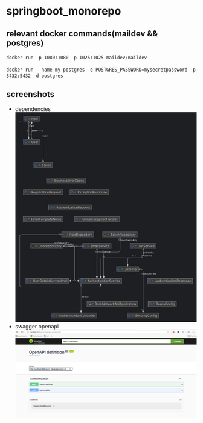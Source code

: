 ﻿# springboot_monorepo

## relevant docker commands(maildev && postgres)
```bath
docker run -p 1080:1080 -p 1025:1025 maildev/maildev

docker run --name my-postgres -e POSTGRES_PASSWORD=mysecretpassword -p 5432:5432 -d postgres

```
## screenshots
- dependencies
![dependencies](booknetworkapi-dependencies.png)
- swagger openapi
![swagger](11-swagger-openapi.png)

